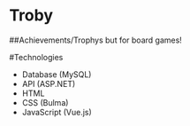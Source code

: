 # Troby
##Achievements/Trophys but for board games!

#Technologies
- Database (MySQL)
- API (ASP.NET)
- HTML
- CSS (Bulma)
- JavaScript (Vue.js)

